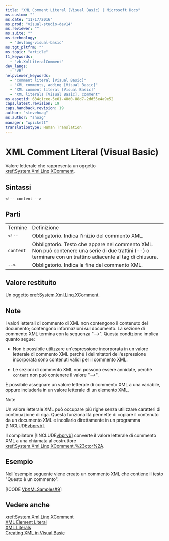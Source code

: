 ```yaml
---
title: "XML Comment Literal (Visual Basic) | Microsoft Docs"
ms.custom: ""
ms.date: "11/17/2016"
ms.prod: "visual-studio-dev14"
ms.reviewer: ""
ms.suite: ""
ms.technology: 
  - "devlang-visual-basic"
ms.tgt_pltfrm: ""
ms.topic: "article"
f1_keywords: 
  - "vb.XmlLiteralComment"
dev_langs: 
  - "VB"
helpviewer_keywords: 
  - "comment literal [Visual Basic]"
  - "XML comments, adding [Visual Basic]"
  - "XML comment literal [Visual Basic]"
  - "XML literals [Visual Basic], comment"
ms.assetid: 634c1cee-5e01-48d0-88d7-2dd55e4a9e52
caps.latest.revision: 19
caps.handback.revision: 19
author: "stevehoag"
ms.author: "shoag"
manager: "wpickett"
translationtype: Human Translation
---
```

# XML Comment Literal (Visual Basic)
Valore letterale che rappresenta un oggetto <xref:System.Xml.Linq.XComment>.  
  
## Sintassi  
  
```  
<!-- content -->  
```  
  
## Parti  
  
|||  
|-|-|  
|Termine|Definizione|  
|`<!--`|Obbligatorio.  Indica l'inizio del commento XML.|  
|`content`|Obbligatorio.  Testo che appare nel commento XML.  Non può contenere una serie di due trattini \(\-\-\) o terminare con un trattino adiacente al tag di chiusura.|  
|`-->`|Obbligatorio.  Indica la fine del commento XML.|  
  
## Valore restituito  
 Un oggetto <xref:System.Xml.Linq.XComment>.  
  
## Note  
 I valori letterali di commento di XML non contengono il contenuto del documento; contengono informazioni sul documento.  La sezione di commento XML termina con la sequenza "\-\-\>".  Questa condizione implica quanto segue:  
  
-   Non è possibile utilizzare un'espressione incorporata in un valore letterale di commento XML perché i delimitatori dell'espressione incorporata sono contenuti validi per il commento XML.  
  
-   Le sezioni di commento XML non possono essere annidate, perché `content` non può contenere il valore "\-\-\>".  
  
 È possibile assegnare un valore letterale di commento XML a una variabile, oppure includerla in un valore letterale di un elemento XML.  
  
> [!NOTE]
>  Un valore letterale XML può occupare più righe senza utilizzare caratteri di continuazione di riga.  Questa funzionalità permette di copiare il contenuto da un documento XML e incollarlo direttamente in un programma [!INCLUDE[vbprvb](../../../csharp/programming-guide/concepts/linq/includes/vbprvb_md.md)].  
  
 Il compilatore [!INCLUDE[vbprvb](../../../csharp/programming-guide/concepts/linq/includes/vbprvb_md.md)] converte il valore letterale di commento XML a una chiamata al costruttore <xref:System.Xml.Linq.XComment.%23ctor%2A>.  
  
## Esempio  
 Nell'esempio seguente viene creato un commento XML che contiene il testo "Questo è un commento".  
  
 [!CODE [VbXMLSamples#9](../CodeSnippet/VS_Snippets_VBCSharp/VbXMLSamples#9)]  
  
## Vedere anche  
 <xref:System.Xml.Linq.XComment>   
 [XML Element Literal](../../../visual-basic/language-reference/xml-literals/xml-element-literal.md)   
 [XML Literals](../../../visual-basic/language-reference/xml-literals/index.md)   
 [Creating XML in Visual Basic](../../../visual-basic/programming-guide/language-features/xml/creating-xml.md)